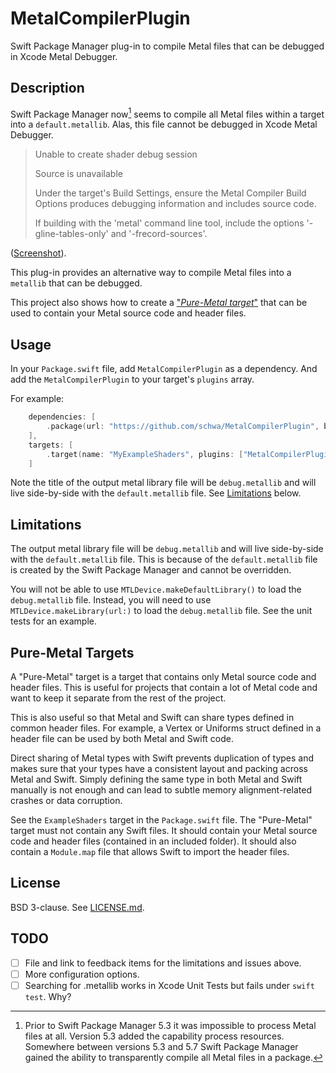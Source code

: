 # MetalCompilerPlugin

Swift Package Manager plug-in to compile Metal files that can be debugged in Xcode Metal Debugger.

## Description

Swift Package Manager now[^1] seems to compile all Metal files within a target into a `default.metallib`. Alas, this file cannot be debugged in Xcode Metal Debugger.

> Unable to create shader debug session
>
> Source is unavailable
>
> Under the target's Build Settings, ensure the Metal Compiler Build Options produces debugging information and includes source code.
>
> If building with the 'metal' command line tool, include the options '-gline-tables-only' and '-frecord-sources'.

([Screenshot](Documentation/Screenshot%201.png)).

This plug-in provides an alternative way to compile Metal files into a `metallib` that can be debugged.

This project also shows how to create a ["_Pure-Metal target_"](#pure-metal-targets) that can be used to contain your Metal source code and header files.

[^1]: Prior to Swift Package Manager 5.3 it was impossible to process Metal files at all. Version 5.3 added the capability process resources. Somewhere between versions 5.3 and 5.7 Swift Package Manager gained the ability to transparently compile all Metal files in a package.

## Usage

In your `Package.swift` file, add  `MetalCompilerPlugin` as a dependency. And add the `MetalCompilerPlugin` to your target's `plugins` array.

For example:

```swift
    dependencies: [
        .package(url: "https://github.com/schwa/MetalCompilerPlugin", branch: "main"),
    ],
    targets: [
        .target(name: "MyExampleShaders", plugins: ["MetalCompilerPlugin"]),
    ]
```

Note the title of the output metal library file will be `debug.metallib` and will live side-by-side with the `default.metallib` file. See [Limitations](#limitations) below.

## Limitations

The output metal library file will be `debug.metallib` and will live side-by-side with the `default.metallib` file. This is because of the `default.metallib` file is created by the Swift Package Manager and cannot be overridden.

You will not be able to use `MTLDevice.makeDefaultLibrary()` to load the `debug.metallib` file. Instead, you will need to use `MTLDevice.makeLibrary(url:)` to load the `debug.metallib` file. See the unit tests for an example.

## Pure-Metal Targets

A "Pure-Metal" target is a target that contains only Metal source code and header files. This is useful for projects that contain a lot of Metal code and want to keep it separate from the rest of the project.

This is also useful so that Metal and Swift can share types defined in common header files. For example, a Vertex or Uniforms struct defined in a header file can be used by both Metal and Swift code.

Direct sharing of Metal types with Swift prevents duplication of types and makes sure that your types have a consistent layout and packing across Metal and Swift. Simply defining the same type in both Metal and Swift manually is not enough and can lead to subtle memory alignment-related crashes or data corruption.

See the `ExampleShaders` target in the `Package.swift` file. The "Pure-Metal" target must not contain any Swift files. It should contain your Metal source code and header files (contained in an included folder). It should also contain a `Module.map` file that allows Swift to import the header files.

## License

BSD 3-clause. See [LICENSE.md](LICENSE.md).

## TODO

- [ ] File and link to feedback items for the limitations and issues above.
- [ ] More configuration options.
- [ ] Searching for .metallib works in Xcode Unit Tests but fails under `swift test`. Why?
